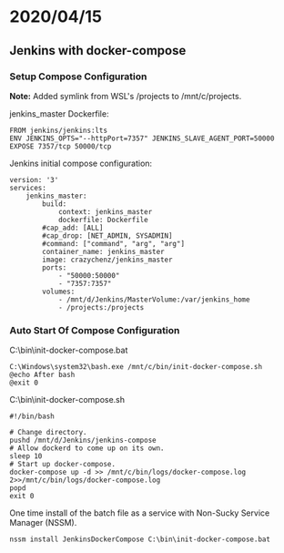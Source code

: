 # 2020/04/15

## Jenkins with docker-compose



### Setup Compose Configuration

**Note:** Added symlink from WSL's /projects to /mnt/c/projects.

jenkins_master Dockerfile:

```
FROM jenkins/jenkins:lts
ENV JENKINS_OPTS="--httpPort=7357" JENKINS_SLAVE_AGENT_PORT=50000
EXPOSE 7357/tcp 50000/tcp
```

Jenkins initial compose configuration:

```
version: '3'
services:
    jenkins_master:
        build:
            context: jenkins_master
            dockerfile: Dockerfile
        #cap_add: [ALL]
        #cap_drop: [NET_ADMIN, SYSADMIN]
        #command: ["command", "arg", "arg"]
        container_name: jenkins_master
        image: crazychenz/jenkins_master
        ports:
            - "50000:50000"
            - "7357:7357"
        volumes:
            - /mnt/d/Jenkins/MasterVolume:/var/jenkins_home
            - /projects:/projects
```



### Auto Start Of Compose Configuration

C:\bin\init-docker-compose.bat

```
C:\Windows\system32\bash.exe /mnt/c/bin/init-docker-compose.sh
@echo After bash
@exit 0
```

C:\bin\init-docker-compose.sh

```
#!/bin/bash

# Change directory.
pushd /mnt/d/Jenkins/jenkins-compose
# Allow dockerd to come up on its own.
sleep 10
# Start up docker-compose.
docker-compose up -d >> /mnt/c/bin/logs/docker-compose.log 2>>/mnt/c/bin/logs/docker-compose.log
popd
exit 0
```

One time install of the batch file as a service with Non-Sucky Service Manager (NSSM).

```
nssm install JenkinsDockerCompose C:\bin\init-docker-compose.bat
```


